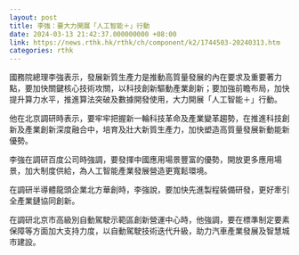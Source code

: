 ```yaml
---
layout: post
title: 李強：要大力開展「人工智能＋」行動
date: 2024-03-13 21:42:37.000000000 +08:00
link: https://news.rthk.hk/rthk/ch/component/k2/1744503-20240313.htm
categories: rthk
---
```


國務院總理李強表示，發展新質生產力是推動高質量發展的內在要求及重要著力點，要加快關鍵核心技術攻關，以科技創新驅動產業創新；要加強前瞻布局，加快提升算力水平，推進算法突破及數據開發使用，大力開展「人工智能＋」行動。

他在北京調研時表示，要牢牢把握新一輪科技革命及產業變革趨勢，在推進科技創新及產業創新深度融合中，培育及壯大新質生產力，加快塑造高質量發展新動能新優勢。

李強在調研百度公司時強調，要發揮中國應用場景豐富的優勢，開放更多應用場景，加大制度供給，為人工智能產業發展營造更寬鬆環境。

在調研半導體龍頭企業北方華創時，李強說，要加快先進製程裝備研發，更好牽引全產業鏈協同創新。

在調研北京市高級別自動駕駛示範區創新營運中心時，他強調，要在標準制定要素保障等方面加大支持力度，以自動駕駛技術迭代升級，助力汽車產業發展及智慧城市建設。
